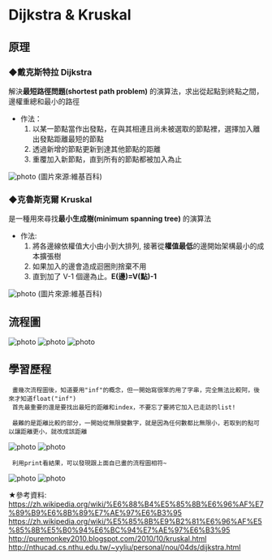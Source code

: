 # Dijkstra & Kruskal
## 原理
### ◆戴克斯特拉 Dijkstra 
解決**最短路徑問題(shortest path problem)** 的演算法，求出從起點到終點之間，邊權重總和最小的路徑
* 作法：
  1. 以某一節點當作出發點，在與其相連且尚未被選取的節點裡，選擇加入離出發點距離最短的節點
  2. 透過新增的節點更新到達其他節點的距離
  3. 重覆加入新節點，直到所有的節點都被加入為止
  
![photo](https://upload.wikimedia.org/wikipedia/commons/5/57/Dijkstra_Animation.gif)
(圖片來源:維基百科)
  

### ◆克魯斯克爾 Kruskal
是一種用來尋找**最小生成樹(minimum spanning tree)** 的演算法
* 作法:
  1. 將各邊線依權值大小由小到大排列, 接著從**權值最低**的邊開始架構最小的成本擴張樹
  2. 如果加入的邊會造成迴圈則捨棄不用
  3. 直到加了 V-1 個邊為止。**E(邊)=V(點)-1**
 
![photo](https://upload.wikimedia.org/wikipedia/commons/thumb/5/5c/MST_kruskal_en.gif/383px-MST_kruskal_en.gif)
(圖片來源:維基百科)

## 流程圖
![photo](https://github.com/stopraining/LearningNote/blob/master/pic/dij1.JPG)
![photo](https://github.com/stopraining/LearningNote/blob/master/pic/dij2.JPG)
![photo](https://github.com/stopraining/LearningNote/blob/master/pic/dij3.JPG)

## 學習歷程

     畫幾次流程圖後，知道要用"inf"的概念，但一開始寫很笨的用了字串，完全無法比較阿，後來才知道float("inf")
     首先最重要的還是要找出最短的距離和index，不要忘了要將它加入已走訪的list!
     
     最難的是距離比較的部分，一開始從無限變數字，就是因為任何數都比無限小，若取到的點可以讓距離更小，就改成該距離

![photo](https://github.com/stopraining/LearningNote/blob/master/pic/dij4.JPG)
![photo](https://github.com/stopraining/LearningNote/blob/master/pic/dij5.JPG)

     利用print看結果，可以發現跟上面自已畫的流程圖相符~

![photo](https://github.com/stopraining/LearningNote/blob/master/pic/dij6.JPG)
![photo](https://github.com/stopraining/LearningNote/blob/master/pic/dij7.JPG)


★參考資料:                                
https://zh.wikipedia.org/wiki/%E6%88%B4%E5%85%8B%E6%96%AF%E7%89%B9%E6%8B%89%E7%AE%97%E6%B3%95             
https://zh.wikipedia.org/wiki/%E5%85%8B%E9%B2%81%E6%96%AF%E5%85%8B%E5%B0%94%E6%BC%94%E7%AE%97%E6%B3%95         
http://puremonkey2010.blogspot.com/2010/10/kruskal.html            
http://nthucad.cs.nthu.edu.tw/~yyliu/personal/nou/04ds/dijkstra.html
